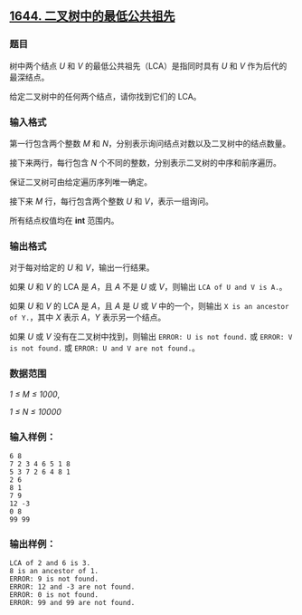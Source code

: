 ## [1644. 二叉树中的最低公共祖先](https://www.acwing.com/problem/content/1646/)

### 题目

树中两个结点 *U* 和 *V* 的最低公共祖先（LCA）是指同时具有 *U* 和 *V* 作为后代的最深结点。

给定二叉树中的任何两个结点，请你找到它们的 LCA。

### 输入格式

第一行包含两个整数 *M* 和 *N*，分别表示询问结点对数以及二叉树中的结点数量。

接下来两行，每行包含 *N* 个不同的整数，分别表示二叉树的中序和前序遍历。

保证二叉树可由给定遍历序列唯一确定。

接下来 *M* 行，每行包含两个整数 *U* 和 *V*，表示一组询问。

所有结点权值均在 **int** 范围内。

### 输出格式

对于每对给定的 *U* 和 *V*，输出一行结果。

如果 *U* 和 *V* 的 LCA 是 *A*，且 *A* 不是 *U* 或 *V*，则输出 `LCA of U and V is A.`。

如果 *U* 和 *V* 的 LCA 是 *A*，且 *A* 是 *U* 或 *V* 中的一个，则输出 `X is an ancestor of Y.`，其中 *X* 表示 *A*，*Y* 表示另一个结点。

如果 *U* 或 *V* 没有在二叉树中找到，则输出 `ERROR: U is not found.` 或 `ERROR: V is not found.` 或 `ERROR: U and V are not found.`。

### 数据范围

*1 ≤ M ≤ 1000*,

*1 ≤ N ≤ 10000*

### 输入样例：

```
6 8
7 2 3 4 6 5 1 8
5 3 7 2 6 4 8 1
2 6
8 1
7 9
12 -3
0 8
99 99
```

### 输出样例：

```
LCA of 2 and 6 is 3.
8 is an ancestor of 1.
ERROR: 9 is not found.
ERROR: 12 and -3 are not found.
ERROR: 0 is not found.
ERROR: 99 and 99 are not found.
```
